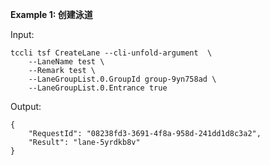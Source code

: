 **Example 1: 创建泳道**



Input: 

```
tccli tsf CreateLane --cli-unfold-argument  \
    --LaneName test \
    --Remark test \
    --LaneGroupList.0.GroupId group-9yn758ad \
    --LaneGroupList.0.Entrance true
```

Output: 
```
{
    "RequestId": "08238fd3-3691-4f8a-958d-241dd1d8c3a2",
    "Result": "lane-5yrdkb8v"
}
```

